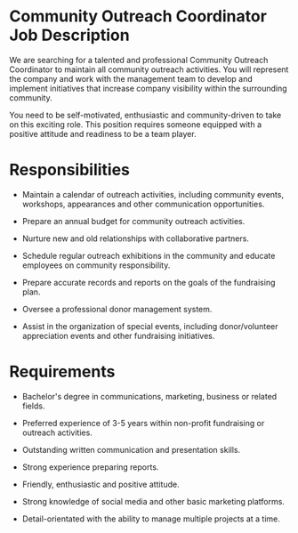 # Community Outreach Coordinator Job Description

We are searching for a talented and professional Community Outreach Coordinator to maintain all community outreach activities. You will represent the company and work with the management team to develop and implement initiatives that increase company visibility within the surrounding community.

You need to be self-motivated, enthusiastic and community-driven to take on this exciting role. This position requires someone equipped with a positive attitude and readiness to be a team player.

# Responsibilities

* Maintain a calendar of outreach activities, including community events, workshops, appearances and other communication opportunities.

* Prepare an annual budget for community outreach activities.

* Nurture new and old relationships with collaborative partners.

* Schedule regular outreach exhibitions in the community and educate employees on community responsibility.

* Prepare accurate records and reports on the goals of the fundraising plan.

* Oversee a professional donor management system.

* Assist in the organization of special events, including donor/volunteer appreciation events and other fundraising initiatives.

# Requirements

* Bachelor's degree in communications, marketing, business or related fields.

* Preferred experience of 3-5 years within non-profit fundraising or outreach activities.

* Outstanding written communication and presentation skills.

* Strong experience preparing reports.

* Friendly, enthusiastic and positive attitude.

* Strong knowledge of social media and other basic marketing platforms.

* Detail-orientated with the ability to manage multiple projects at a time.

